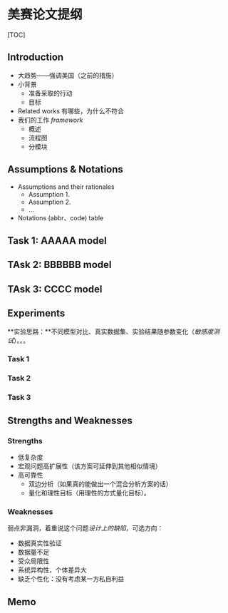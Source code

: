 # 美赛论文提纲

[TOC]



## Introduction

- 大趋势——强调美国（之前的措施）
- 小背景
  - 准备采取的行动
  - 目标
- Related works 有哪些，为什么不符合
- 我们的工作 *framework* 
  - 概述
  - 流程图
  - 分模块



## Assumptions & Notations

- Assumptions and their  rationales 
  - Assumption 1.
  - Assumption 2.
  - ...
- Notations (abbr、code) table



## Task 1: AAAAA model

## TAsk 2: BBBBBB model

## TAsk 3: CCCC model



## Experiments

**实验思路：**不同模型对比、真实数据集、实验结果随参数变化（*敏感度测试*）。。。

### Task 1

### Task 2

### Task 3



## Strengths and Weaknesses

### Strengths

- 低复杂度
- 宏观问题高扩展性（该方案可延伸到其他相似情境）
- 高可靠性
  - 双边分析（如果真的能做出一个混合分析方案的话）
  - 量化和理性目标（用理性的方式量化目标）。

### Weaknesses

弱点非漏洞，着重说这个问题*设计上的缺陷*，可选方向：

- 数据真实性验证
- 数据量不足
- 受众局限性
- 系统异构性，个体差异大
- 缺乏个性化：没有考虑某一方私自利益



## Memo

